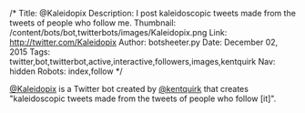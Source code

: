 /*
Title: @Kaleidopix
Description: I post kaleidoscopic tweets made from the tweets of people who follow me.
Thumbnail: /content/bots/bot,twitterbots/images/Kaleidopix.png
Link: http://twitter.com/Kaleidopix
Author: botsheeter.py
Date: December 02, 2015
Tags: twitter,bot,twitterbot,active,interactive,followers,images,kentquirk
Nav: hidden
Robots: index,follow
*/

[@Kaleidopix](https://twitter.com/Kaleidopix) is a Twitter bot created by [@kentquirk](https://twitter.com/kentquirk) that creates "kaleidoscopic tweets made from the tweets of people who follow [it]".


